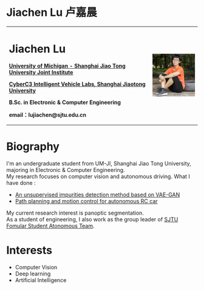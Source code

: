 # Jiachen Lu 卢嘉晨
<table border="0">
  <tr>
    <td width="75%">
      <h1>Jiachen Lu</h1>
      <p><b><a href="http://umji.sjtu.edu.cn/">University of Michigan - Shanghai Jiao Tong University Joint Institute</a></b></p>
      <p><b><a href="https://cyberc3.sjtu.edu.cn/">CyberC3 Intelligent Vehicle Labs, Shanghai Jiaotong University</a></b></p>
      <p><b>B.Sc. in Electronic & Computer Engineering</b></p>
      <p><b>email：lujiachen@sjtu.edu.cn</b></p>
    </td>
    <td width="25%">
      <img src="/JiachenLu.jpg" width="100%">     
    </td>
  </tr>
</table>

# Biography
I'm an undergraduate student from UM-JI, Shanghai Jiao Tong University, majoring in Electronic & Computer Engineering. <br>
My research focuses on computer vision and autonomous driving. What I have done :<br>
- [An unsupervised impurities detection method based on VAE-GAN](https://github.com/VictorLlu/SurfaceDefectDetection-VAEGAN-TensorFlow)
- [Path planning and motion control for autonomous RC car](https://github.com/xiabinyu/LL_Cerasus)<br>

My current research interest is panoptic segmentation.<br>
As a student of engineering, I also work as the group leader of [SJTU Fomular Student Atonomous Team](https://github.com/CenturyLiu/SJTU-SRT-2019).

# Interests
- Computer Vision
- Deep learning
- Artificial Intelligence
